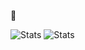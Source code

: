 🤡 

<!-- Here are some ideas to get you started:

- 🔭 I’m currently working on ...
- 🌱 I’m currently learning ...
- 👯 I’m looking to collaborate on ...
- 🤔 I’m looking for help with ...
- 💬 Ask me about ...
- 📫 How to reach me: ...
- 😄 Pronouns: ...
- ⚡ Fun fact: ...
-->
<!-- <img align="center" src="https://raw.githubusercontent.com/4rknova/4rknova/main/banner.png">
<div>
  <!-- <a href="https://www.4rknova.com/feed.xml" target="blank"> -->


 <img alt="Stats" aligh="right" src="https://github-readme-stats.vercel.app/api?username=kaizer1&theme=vision-friendly-dark&hide_border=true&include_all_commits=false&count_private=true" alt="kaizer1" />
<!--![](https://github-readme-streak-stats.herokuapp.com/?user=kaizer1&theme=dark&hide_border=true)<br/> -->
 <img alt="Stats" aligh="right" src="https://github-readme-stats.vercel.app/api/top-langs?username=kaizer1&show_icons=true&locale=en&layout=compact&theme=vision-friendly-dark&hide_border=true" alt="kaizer1" />

<!-- BLOG-POST-LIST:START -->
<!-- - Google Play https://play.google.com/store/apps/dev?id=7075717207923460142 -->
<!-- url to blog games https://www.4rknova.com//blog/2025/09/21/blob-3d --> 
<!-- BLOG-POST-LIST:END -->
